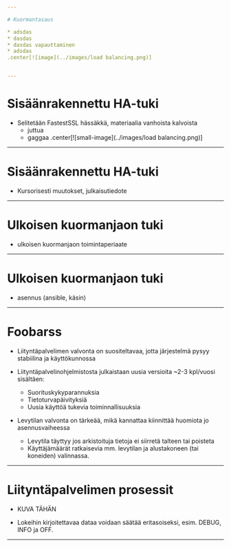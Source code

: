 ```yaml
---

# Kuormantasaus

* adsdas
* dasdas
* dasdas vapauttaminen
* adsdas
.center[![image](../images/load balancing.png)]


---
```


# Sisäänrakennettu HA-tuki
 
* Selitetään FastestSSL hässäkkä, materiaalia vanhoista kalvoista  
   * juttua
   * gaggaa
.center[![small-image](../images/load balancing.png)]

---

# Sisäänrakennettu HA-tuki
 
* Kursorisesti muutokset, julkaisutiedote

---

# Ulkoisen kuormanjaon tuki
 
* ulkoisen kuormanjaon toimintaperiaate

---

# Ulkoisen kuormanjaon tuki
 
* asennus (ansible, käsin)
   

---


# Foobarss

* Liityntäpalvelimen valvonta on suositeltavaa, jotta järjestelmä pysyy stabiilina ja käyttökunnossa
* Liityntäpalvelinohjelmistosta julkaistaan uusia versioita ~2-3 kpl/vuosi sisältäen:
    * Suorituskykyparannuksia
    * Tietoturvapäivityksiä
    * Uusia käyttöä tukevia toiminnallisuuksia  

* Levytilan valvonta on tärkeää, mikä kannattaa kiinnittää huomiota jo asennusvaiheessa
    * Levytila täyttyy jos arkistoituja tietoja ei siirretä talteen tai poisteta
    * Käyttäjämäärät ratkaisevia mm. levytilan ja alustakoneen (tai koneiden) valinnassa. 
  
---

# Liityntäpalvelimen prosessit

* KUVA TÄHÄN

* Lokeihin kirjoitettavaa dataa voidaan säätää eritasoiseksi, esim. DEBUG, INFO ja OFF.

---